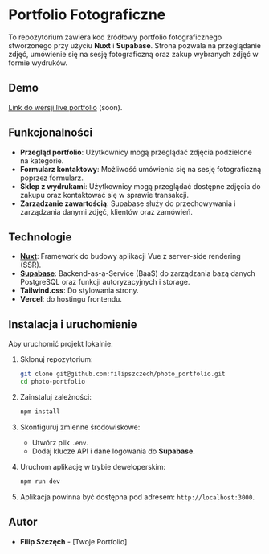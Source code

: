 # Portfolio Fotograficzne

To repozytorium zawiera kod źródłowy portfolio fotograficznego stworzonego przy użyciu **Nuxt** i **Supabase**. Strona pozwala na przeglądanie zdjęć, umówienie się na sesję fotograficzną oraz zakup wybranych zdjęć w formie wydruków.

## Demo

[Link do wersji live portfolio](#) (soon).

## Funkcjonalności

- **Przegląd portfolio**: Użytkownicy mogą przeglądać zdjęcia podzielone na kategorie.
- **Formularz kontaktowy**: Możliwość umówienia się na sesję fotograficzną poprzez formularz.
- **Sklep z wydrukami**: Użytkownicy mogą przeglądać dostępne zdjęcia do zakupu oraz kontaktować się w sprawie transakcji.
- **Zarządzanie zawartością**: Supabase służy do przechowywania i zarządzania danymi zdjęć, klientów oraz zamówień.

## Technologie

- **[Nuxt](https://nuxtjs.org/)**: Framework do budowy aplikacji Vue z server-side rendering (SSR).
- **[Supabase](https://supabase.io/)**: Backend-as-a-Service (BaaS) do zarządzania bazą danych PostgreSQL oraz funkcji autoryzacyjnych i storage.
- **Tailwind.css**: Do stylowania strony.
- **Vercel**: do hostingu frontendu.
  
## Instalacja i uruchomienie

Aby uruchomić projekt lokalnie:

1. Sklonuj repozytorium:
    ```bash
    git clone git@github.com:filipszczech/photo_portfolio.git
    cd photo-portfolio
    ```

2. Zainstaluj zależności:
    ```bash
    npm install
    ```

3. Skonfiguruj zmienne środowiskowe:
    - Utwórz plik `.env`.
    - Dodaj klucze API i dane logowania do **Supabase**.

4. Uruchom aplikację w trybie deweloperskim:
    ```bash
    npm run dev
    ```

5. Aplikacja powinna być dostępna pod adresem: `http://localhost:3000`.


## Autor

- **Filip Szczęch** - [Twoje Portfolio]

